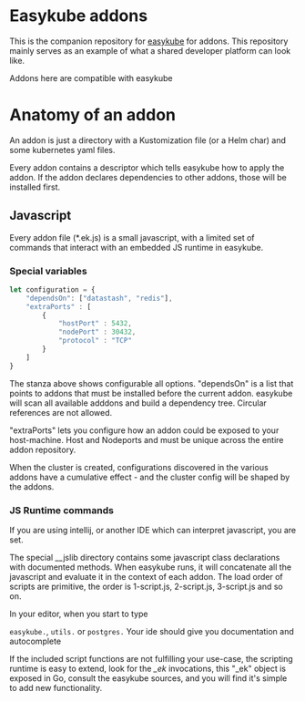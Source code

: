 # Easykube addons
This is the companion repository for [easykube](\https://github.com/torloejborg/easykube) for addons. 
This repository mainly serves as an example of what a shared developer platform can look like.

Addons here are compatible with easykube 

# Anatomy of an addon
An addon is just a directory with a Kustomization file (or a Helm char) and some kubernetes yaml files.  

Every addon contains a descriptor which tells easykube how to apply the addon. If the addon declares dependencies to other addons, those will be installed first. 

## Javascript
Every addon file (*.ek.js) is a small javascript, with a limited set of commands that interact with an embedded JS runtime in easykube.

### Special variables

```javascript
let configuration = {
    "dependsOn": ["datastash", "redis"],
    "extraPorts" : [
        {
            "hostPort" : 5432,
            "nodePort" : 30432,
            "protocol" : "TCP"
        }
    ]
}
```

The stanza above shows configurable all options. "dependsOn" is a list that points to addons that must be installed before the current addon. easykube will scan all available adddons and build a dependency tree. Circular references are not allowed.

"extraPorts" lets you configure how an addon could be exposed to your host-machine. Host and Nodeports and must be unique across the entire addon repository.

When the cluster is created, configurations discovered in the various addons have a cumulative effect - and the cluster config will be shaped by the addons.   

### JS Runtime commands
If you are using intellij, or another IDE which can interpret javascript, you are set.

The special __jslib directory contains some javascript class declarations with documented methods. When easykube runs,
it will concatenate all the javascript and evaluate it in the context of each addon.
The load order of scripts are primitive, the order is 1-script.js, 2-script.js, 3-script.js and so on. 

In your editor, when you start to type

`easykube.`, `utils.` or `postgres.` Your ide should give you documentation and autocomplete 

If the included script functions are not fulfilling your use-case, the scripting runtime is easy to extend, look for the *_ek* invocations, this "_ek" object is exposed in Go, consult the easykube sources, and you will find it's simple to add new functionality.  